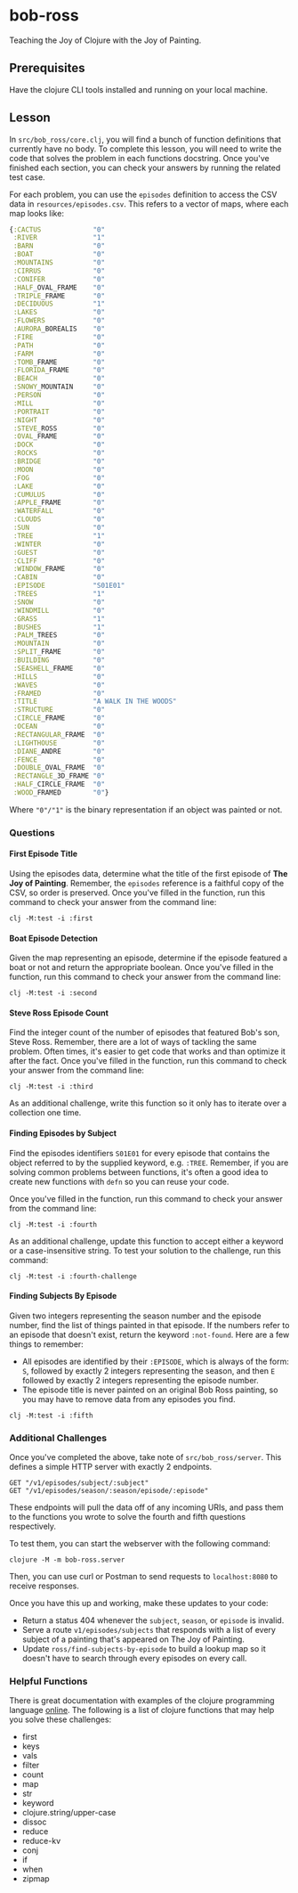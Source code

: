 # bob-ross

Teaching the Joy of Clojure with the Joy of Painting.

## Prerequisites

Have the clojure CLI tools installed and running on your local machine.

## Lesson

In `src/bob_ross/core.clj`, you will find a bunch of function definitions that currently have no body.
To complete this lesson, you will need to write the code that solves the problem in each functions docstring.
Once you've finished each section, you can check your answers by running the related test case.

For each problem, you can use the `episodes` definition to access the CSV data in `resources/episodes.csv`.
This refers to a vector of maps, where each map looks like:

```clojure
{:CACTUS             "0"
 :RIVER              "1"
 :BARN               "0"
 :BOAT               "0"
 :MOUNTAINS          "0"
 :CIRRUS             "0"
 :CONIFER            "0"
 :HALF_OVAL_FRAME    "0"
 :TRIPLE_FRAME       "0"
 :DECIDUOUS          "1"
 :LAKES              "0"
 :FLOWERS            "0"
 :AURORA_BOREALIS    "0"
 :FIRE               "0"
 :PATH               "0"
 :FARM               "0"
 :TOMB_FRAME         "0"
 :FLORIDA_FRAME      "0"
 :BEACH              "0"
 :SNOWY_MOUNTAIN     "0"
 :PERSON             "0"
 :MILL               "0"
 :PORTRAIT           "0"
 :NIGHT              "0"
 :STEVE_ROSS         "0"
 :OVAL_FRAME         "0"
 :DOCK               "0"
 :ROCKS              "0"
 :BRIDGE             "0"
 :MOON               "0"
 :FOG                "0"
 :LAKE               "0"
 :CUMULUS            "0"
 :APPLE_FRAME        "0"
 :WATERFALL          "0"
 :CLOUDS             "0"
 :SUN                "0"
 :TREE               "1"
 :WINTER             "0"
 :GUEST              "0"
 :CLIFF              "0"
 :WINDOW_FRAME       "0"
 :CABIN              "0"
 :EPISODE            "S01E01"
 :TREES              "1"
 :SNOW               "0"
 :WINDMILL           "0"
 :GRASS              "1"
 :BUSHES             "1"
 :PALM_TREES         "0"
 :MOUNTAIN           "0"
 :SPLIT_FRAME        "0"
 :BUILDING           "0"
 :SEASHELL_FRAME     "0"
 :HILLS              "0"
 :WAVES              "0"
 :FRAMED             "0"
 :TITLE              "A WALK IN THE WOODS"
 :STRUCTURE          "0"
 :CIRCLE_FRAME       "0"
 :OCEAN              "0"
 :RECTANGULAR_FRAME  "0"
 :LIGHTHOUSE         "0"
 :DIANE_ANDRE        "0"
 :FENCE              "0"
 :DOUBLE_OVAL_FRAME  "0"
 :RECTANGLE_3D_FRAME "0"
 :HALF_CIRCLE_FRAME  "0"
 :WOOD_FRAMED        "0"}
```

Where `"0"/"1"` is the binary representation if an object was painted or not.

### Questions

#### First Episode Title

Using the episodes data, determine what the title of the first episode of __The Joy of Painting__.
Remember, the `episodes` reference is a faithful copy of the CSV, so order is preserved.
Once you've filled in the function, run this command to check your answer from the command line:

```shell
clj -M:test -i :first
```

#### Boat Episode Detection

Given the map representing an episode, determine if the episode featured a boat or not and return the appropriate boolean.
Once you've filled in the function, run this command to check your answer from the command line:

```shell
clj -M:test -i :second
```

#### Steve Ross Episode Count

Find the integer count of the number of episodes that featured Bob's son, Steve Ross.
Remember, there are a lot of ways of tackling the same problem.
Often times, it's easier to get code that works and than optimize it after the fact.
Once you've filled in the function, run this command to check your answer from the command line:

```shell
clj -M:test -i :third
```

As an additional challenge, write this function so it only has to iterate over a collection one time.

#### Finding Episodes by Subject

Find the episodes identifiers `S01E01` for every episode that contains the object referred to by the supplied keyword, e.g. `:TREE`.
Remember, if you are solving common problems between functions, it's often a good idea to create new functions with `defn` so you can reuse your code.

Once you've filled in the function, run this command to check your answer from the command line:

```shell
clj -M:test -i :fourth
```

As an additional challenge, update this function to accept either a keyword or a case-insensitive string.
To test your solution to the challenge, run this command:

```shell
clj -M:test -i :fourth-challenge
```

#### Finding Subjects By Episode

Given two integers representing the season number and the episode number, find the list of things painted in that episode.
If the numbers refer to an episode that doesn't exist, return the keyword `:not-found`.
Here are a few things to remember:

- All episodes are identified by their `:EPISODE`, which is always of the form: `S`, followed by exactly 2 integers representing the season, and then `E` followed by exactly 2 integers representing the episode number.
- The episode title is never painted on an original Bob Ross painting, so you may have to remove data from any episodes you find.

```shell
clj -M:test -i :fifth
```

### Additional Challenges

Once you've completed the above, take note of `src/bob_ross/server`.
This defines a simple HTTP server with exactly 2 endpoints.

```
GET "/v1/episodes/subject/:subject"
GET "/v1/episodes/season/:season/episode/:episode"
```

These endpoints will pull the data off of any incoming URIs, and pass them to the functions you wrote to solve the fourth and fifth questions respectively.

To test them, you can start the webserver with the following command:

```shell
clojure -M -m bob-ross.server
```

Then, you can use curl or Postman to send requests to `localhost:8080` to receive responses.

Once you have this up and working, make these updates to your code:

- Return a status 404 whenever the `subject`, `season`, or `episode` is invalid.
- Serve a route `v1/episodes/subjects` that responds with a list of every subject of a painting that's appeared on The Joy of Painting.
- Update `ross/find-subjects-by-episode` to build a lookup map so it doesn't have to search through every episodes on every call.

### Helpful Functions

There is great documentation with examples of the clojure programming language [online](https://clojuredocs.org/).
The following is a list of clojure functions that may help you solve these challenges:

- first
- keys
- vals
- filter
- count
- map
- str
- keyword
- clojure.string/upper-case
- dissoc
- reduce
- reduce-kv
- conj
- if
- when
- zipmap
